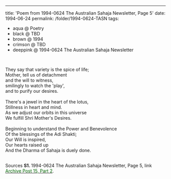 ---
title: 'Poem from 1994-0624 The Australian Sahaja Newsletter, Page 5'
date: 1994-06-24
permalink: /folder/1994-0624-TASN
tags:
  - aqua @ Poetry
  - black @ TBD
  - brown @ 1994
  - crimson @ TBD
  - deeppink @ 1994-0624 The Australian Sahaja Newsletter
<br>

<p>
They say that variety is the spice of life;<br>
Mother, tell us of detachment<br>
and the will to witness,<br>
smilingly to watch the 'play',<br>
and to purify our desires.<br>
<br>
There's a jewel in the heart of the lotus,<br>
Stillness in heart and mind.<br>
As we adjust our orbits in this universe<br>
We fulfill Shri Mother's Desires.<br>
<br>
Beginning to understand the Power and Benevolence<br>
Of the blessings of the Adi Shakti;<br>
Our Will is inspired,<br>
Our hearts raised up<br>
And the Dharma of Sahaja is duely done.<br>
</p>

<br>

<wave-list>
<list-title color="DarkSeaGreen" width="55">Sources</list-title>
  <list-item color="BlanchedAlmond"  width="280"><b>S1. </b> 1994-0624 The Australian Sahaja Newsletter, Page 5, link </font> <a href="https://seven-teams.github.io/archives/2023/1007"><font color="DarkGreen">Archive Post 15, Part 2</font></a>.</list-item>
</wave-list>